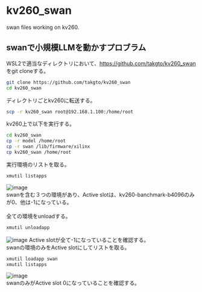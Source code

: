 # kv260_swan
swan files working on kv260.
## swanで小規模LLMを動かすプロブラム ##   
WSL2で適当なディレクトリにおいて、https://github.com/takgto/kv260_swan をgit cloneする。
```bash
git clone https://github.com/takgto/kv260_swan
cd kv260_swan
```
ディレクトリごとkv260に転送する。
```bash
scp -r kv260_swan root@192.168.1.100:/home/root
```
kv260上で以下を実行する。  
```bash
cd kv260_swan
cp -r model /home/root
cp -r swan /lib/firmware/xilinx
cp kv260_swan /home/root
```
実行環境のリストを取る。  
```bash
xmutil listapps
```
![image](https://github.com/user-attachments/assets/5f91c1e9-b2e7-40ad-8bfa-f279d2972607)  
swanを含む３つの環境があり、Active slotは、kv260-banchmark-b4096のみが0、他は-1になっている。  
</br>
全ての環境をunloadする。
```bash
xmutil unloadapp
```
![image](https://github.com/user-attachments/assets/76db36d4-7f3e-4447-ac93-a4d874b6e2d4)
Active slotが全て-1になっていることを確認する。
</br>
swanの環境のみをActive slotにしてリストを取る。  
```bash
xmutil loadapp swan
xmutil listapps
```
![image](https://github.com/user-attachments/assets/09fb3e81-8ab3-41e5-8c21-974ba1ff3df8)  
swanのみがActive slot 0になっていることを確認する。
</br>





